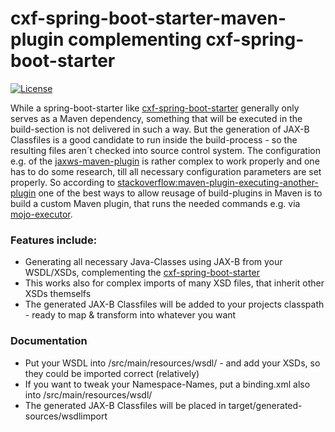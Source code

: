 cxf-spring-boot-starter-maven-plugin complementing cxf-spring-boot-starter
=============================
[![License](http://img.shields.io/:license-apache-blue.svg)](http://www.apache.org/licenses/LICENSE-2.0.html)

While a spring-boot-starter like [cxf-spring-boot-starter] generally only serves as a Maven dependency, something that will be executed in the build-section is not delivered in such a way. But the generation of JAX-B Classfiles is a good candidate to run inside the build-process - so the resulting files aren´t checked into source control system. The configuration e.g. of the [jaxws-maven-plugin] is rather complex to work properly and one has to do some research, till all necessary configuration parameters are set properly. So according to [stackoverflow:maven-plugin-executing-another-plugin](http://stackoverflow.com/questions/526733/maven-plugin-executing-another-plugin) one of the best ways to allow reusage of build-plugins in Maven is to build a custom Maven plugin, that runs the needed commands e.g. via [mojo-executor].

### Features include:

* Generating all necessary Java-Classes using JAX-B from your WSDL/XSDs, complementing the [cxf-spring-boot-starter](https://github.com/jonashackt/cxf-spring-boot-starter)
* This works also for complex imports of many XSD files, that inherit other XSDs themselfs
* The generated JAX-B Classfiles will be added to your projects classpath - ready to map & transform into whatever you want

### Documentation

* Put your WSDL into /src/main/resources/wsdl/ - and add your XSDs, so they could be imported correct (relatively)
* If you want to tweak your Namespace-Names, put a binding.xml also into /src/main/resources/wsdl/
* The generated JAX-B Classfiles will be placed in target/generated-sources/wsdlimport 


[cxf-spring-boot-starter]:https://github.com/jonashackt/cxf-spring-boot-starter
[jaxws-maven-plugin]:https://jax-ws-commons.java.net/jaxws-maven-plugin/
[mojo-executor]:https://github.com/TimMoore/mojo-executor